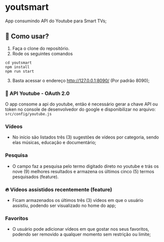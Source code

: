 # youtsmart
App consumindo API do Youtube para Smart TVs;

## 🚀 Como usar?
1) Faça o clone do repositório.
2) Rode os seguintes comandos
```
cd youtsmart
npm install
npm run start
```
3) Basta acessar o endereço http://127.0.0.1:8090/ (Por padrão 8090);

### 🔧 API Youtube - OAuth 2.0
O app consome a api do youtube, então é necessário gerar a chave API ou token no console de desenvolvedor do google e disponibilizar no arquivo: ```src/config/youtube.js```

### Vídeos
* No início são listados três (3) sugestões de vídeos por categoria, sendo elas músicas, educação e documentário;

### Pesquisa
* O campo faz a pesquisa pelo termo digitado direto no youtube e trás os nove (9) melhores resultados e armazena os últimos cinco (5) termos pesquisados (feature).

### 🔥 Vídeos assistidos recentemente (feature)
* Ficam armazenados os últimos três (3) vídeos em que o usuário assistiu, podendo ser visualizado no home do app;

### Favoritos
* O usuário pode adicionar vídeos em que gostar nos seus favoritos, podendo ser removido a qualquer momento sem restrição ou limite;